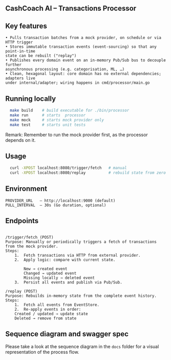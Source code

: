 ## CashCoach AI – Transactions Processor


## Key features
```text
• Pulls transaction batches from a mock provider, on schedule or via HTTP trigger
• Stores immutable transaction events (event‑sourcing) so that any point‑in‑time
state can be rebuilt ("replay")
• Publishes every domain event on an in‑memory Pub/Sub bus to decouple further
asynchronous processing (e.g. categorisation, ML, …)
• Clean, hexagonal layout: core domain has no external dependencies; adapters live
under internal/adapter; wiring happens in cmd/processor/main.go
```

## Running locally
```bash
  make build    # build executable for ./bin/processor
  make run      # starts  processor
  make mock     # starts mock provider only
  make test     # starts unit tests
```

Remark: Remember to run the mock provider first, as the processor depends on it.
## Usage
```bash
  curl -XPOST localhost:8080/trigger/fetch   # manual
  curl -XPOST localhost:8080/replay          # rebuild state from zero
```

## Environment
```text
PROVIDER_URL   – http://localhost:9000 (default)
PULL_INTERVAL  – 30s (Go duration, optional)
```

## Endpoints
```text

/trigger/fetch (POST)
Purpose: Manually or periodically triggers a fetch of transactions from the mock provider.
Steps:
	1.	Fetch transactions via HTTP from external provider.
	2.	Apply logic: compare with current state.

        New → created event
        Changed → updated event
        Missing locally → deleted event
	3.	Persist all events and publish via Pub/Sub.

/replay (POST)
Purpose: Rebuilds in-memory state from the complete event history.
Steps:
	1.	Fetch all events from EventStore.
	2.	Re-apply events in order:
	Created / updated → update state
	Deleted → remove from state
```

## Sequence diagram and swagger spec
Please take a look at the sequence diagram in the `docs` folder for a visual representation of the process flow.